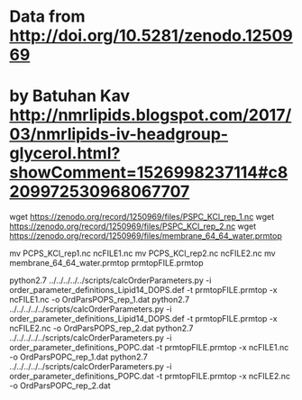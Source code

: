 # Data from http://doi.org/10.5281/zenodo.1250969
# by Batuhan Kav http://nmrlipids.blogspot.com/2017/03/nmrlipids-iv-headgroup-glycerol.html?showComment=1526998237114#c8209972530968067707

wget https://zenodo.org/record/1250969/files/PSPC_KCl_rep_1.nc 
wget https://zenodo.org/record/1250969/files/PSPC_KCl_rep_2.nc 
wget https://zenodo.org/record/1250969/files/membrane_64_64_water.prmtop

mv PCPS_KCl_rep1.nc ncFILE1.nc
mv PCPS_KCl_rep2.nc ncFILE2.nc
mv membrane_64_64_water.prmtop prmtopFILE.prmtop

python2.7 ../../../../../scripts/calcOrderParameters.py -i order_parameter_definitions_Lipid14_DOPS.def -t prmtopFILE.prmtop -x ncFILE1.nc  -o OrdParsPOPS_rep_1.dat
python2.7 ../../../../../scripts/calcOrderParameters.py -i order_parameter_definitions_Lipid14_DOPS.def -t prmtopFILE.prmtop -x ncFILE2.nc  -o OrdParsPOPS_rep_2.dat
python2.7 ../../../../../scripts/calcOrderParameters.py -i order_parameter_definitions_POPC.dat -t prmtopFILE.prmtop -x ncFILE1.nc  -o OrdParsPOPC_rep_1.dat
python2.7 ../../../../../scripts/calcOrderParameters.py -i order_parameter_definitions_POPC.dat -t prmtopFILE.prmtop -x ncFILE2.nc  -o OrdParsPOPC_rep_2.dat

